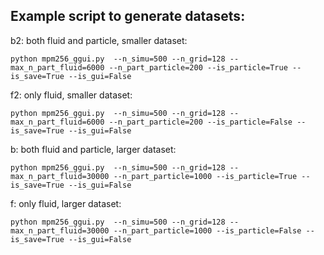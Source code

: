 ## Example script to generate datasets:

b2: both fluid and particle, smaller dataset:
```
python mpm256_ggui.py  --n_simu=500 --n_grid=128 --max_n_part_fluid=6000 --n_part_particle=200 --is_particle=True --is_save=True --is_gui=False 
```

f2: only fluid, smaller dataset:
```
python mpm256_ggui.py  --n_simu=500 --n_grid=128 --max_n_part_fluid=6000 --n_part_particle=200 --is_particle=False --is_save=True --is_gui=False
```

b: both fluid and particle, larger dataset:
```
python mpm256_ggui.py  --n_simu=500 --n_grid=128 --max_n_part_fluid=30000 --n_part_particle=1000 --is_particle=True --is_save=True --is_gui=False
```

f: only fluid, larger dataset:
```
python mpm256_ggui.py  --n_simu=500 --n_grid=128 --max_n_part_fluid=30000 --n_part_particle=1000 --is_particle=False --is_save=True --is_gui=False
```
